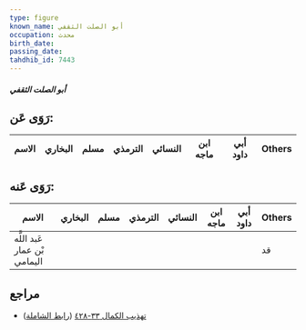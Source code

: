 ```yaml
---
type: figure
known_name: أبو الصلت الثقفي
occupation: محدث
birth_date:
passing_date:
tahdhib_id: 7443
---
```

##### أبو الصلت الثقفي

## رَوَى عَن:
| الاسم | البخاري | مسلم | الترمذي | النسائي | ابن ماجه | أبي داود | Others |
| ----- | ------- | ---- | ------- | ------- | -------- | -------- | ------ |
## رَوَى عَنه:
| الاسم                        | البخاري | مسلم | الترمذي | النسائي | ابن ماجه | أبي داود | Others |
| ---------------------------- | ------- | ---- | ------- | ------- | -------- | -------- | ------ |
| عَبد اللَّه بْن عمار اليمامي |         |      |         |         |          |          | قد     |
## مراجع
- [تهذيب الكمال ٣٣-٤٢٨](obsidian://open?vault=Tahdhib-al-Kamal&file=Figures/٧٤٤٣-أبو%20الصلت%20الثقفي) ([رابط الشاملة](https://shamela.ws/book/3722/18099))